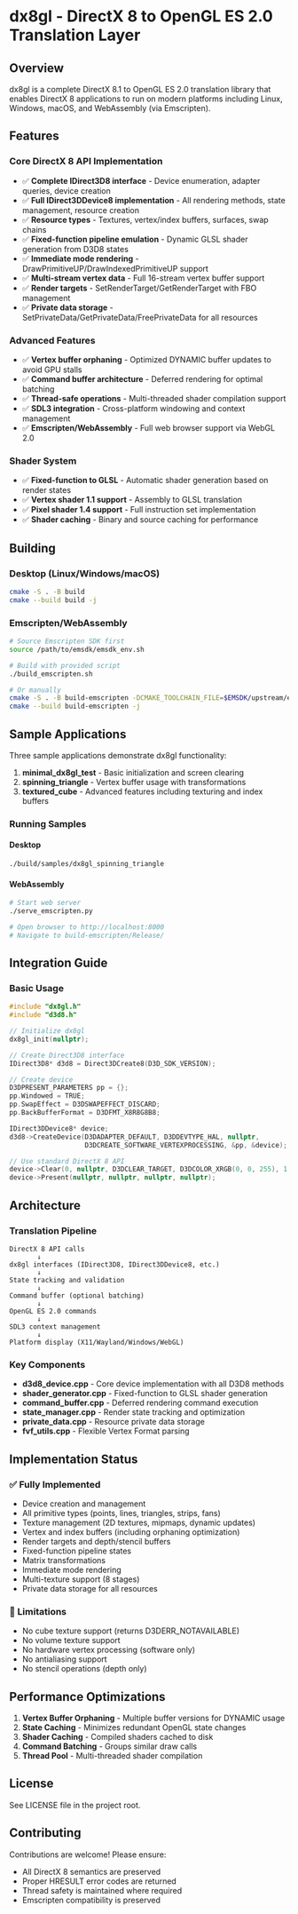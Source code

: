 # dx8gl - DirectX 8 to OpenGL ES 2.0 Translation Layer

## Overview

dx8gl is a complete DirectX 8.1 to OpenGL ES 2.0 translation library that enables DirectX 8 applications to run on modern platforms including Linux, Windows, macOS, and WebAssembly (via Emscripten).

## Features

### Core DirectX 8 API Implementation
- ✅ **Complete IDirect3D8 interface** - Device enumeration, adapter queries, device creation
- ✅ **Full IDirect3DDevice8 implementation** - All rendering methods, state management, resource creation
- ✅ **Resource types** - Textures, vertex/index buffers, surfaces, swap chains
- ✅ **Fixed-function pipeline emulation** - Dynamic GLSL shader generation from D3D8 states
- ✅ **Immediate mode rendering** - DrawPrimitiveUP/DrawIndexedPrimitiveUP support
- ✅ **Multi-stream vertex data** - Full 16-stream vertex buffer support
- ✅ **Render targets** - SetRenderTarget/GetRenderTarget with FBO management
- ✅ **Private data storage** - SetPrivateData/GetPrivateData/FreePrivateData for all resources

### Advanced Features
- ✅ **Vertex buffer orphaning** - Optimized DYNAMIC buffer updates to avoid GPU stalls
- ✅ **Command buffer architecture** - Deferred rendering for optimal batching
- ✅ **Thread-safe operations** - Multi-threaded shader compilation support
- ✅ **SDL3 integration** - Cross-platform windowing and context management
- ✅ **Emscripten/WebAssembly** - Full web browser support via WebGL 2.0

### Shader System
- ✅ **Fixed-function to GLSL** - Automatic shader generation based on render states
- ✅ **Vertex shader 1.1 support** - Assembly to GLSL translation
- ✅ **Pixel shader 1.4 support** - Full instruction set implementation
- ✅ **Shader caching** - Binary and source caching for performance

## Building

### Desktop (Linux/Windows/macOS)
```bash
cmake -S . -B build
cmake --build build -j
```

### Emscripten/WebAssembly
```bash
# Source Emscripten SDK first
source /path/to/emsdk/emsdk_env.sh

# Build with provided script
./build_emscripten.sh

# Or manually
cmake -S . -B build-emscripten -DCMAKE_TOOLCHAIN_FILE=$EMSDK/upstream/emscripten/cmake/Modules/Platform/Emscripten.cmake
cmake --build build-emscripten -j
```

## Sample Applications

Three sample applications demonstrate dx8gl functionality:

1. **minimal_dx8gl_test** - Basic initialization and screen clearing
2. **spinning_triangle** - Vertex buffer usage with transformations
3. **textured_cube** - Advanced features including texturing and index buffers

### Running Samples

#### Desktop
```bash
./build/samples/dx8gl_spinning_triangle
```

#### WebAssembly
```bash
# Start web server
./serve_emscripten.py

# Open browser to http://localhost:8000
# Navigate to build-emscripten/Release/
```

## Integration Guide

### Basic Usage
```cpp
#include "dx8gl.h"
#include "d3d8.h"

// Initialize dx8gl
dx8gl_init(nullptr);

// Create Direct3D8 interface
IDirect3D8* d3d8 = Direct3DCreate8(D3D_SDK_VERSION);

// Create device
D3DPRESENT_PARAMETERS pp = {};
pp.Windowed = TRUE;
pp.SwapEffect = D3DSWAPEFFECT_DISCARD;
pp.BackBufferFormat = D3DFMT_X8R8G8B8;

IDirect3DDevice8* device;
d3d8->CreateDevice(D3DADAPTER_DEFAULT, D3DDEVTYPE_HAL, nullptr,
                   D3DCREATE_SOFTWARE_VERTEXPROCESSING, &pp, &device);

// Use standard DirectX 8 API
device->Clear(0, nullptr, D3DCLEAR_TARGET, D3DCOLOR_XRGB(0, 0, 255), 1.0f, 0);
device->Present(nullptr, nullptr, nullptr, nullptr);
```

## Architecture

### Translation Pipeline
```
DirectX 8 API calls
       ↓
dx8gl interfaces (IDirect3D8, IDirect3DDevice8, etc.)
       ↓
State tracking and validation
       ↓
Command buffer (optional batching)
       ↓
OpenGL ES 2.0 commands
       ↓
SDL3 context management
       ↓
Platform display (X11/Wayland/Windows/WebGL)
```

### Key Components

- **d3d8_device.cpp** - Core device implementation with all D3D8 methods
- **shader_generator.cpp** - Fixed-function to GLSL shader generation
- **command_buffer.cpp** - Deferred rendering command execution
- **state_manager.cpp** - Render state tracking and optimization
- **private_data.cpp** - Resource private data storage
- **fvf_utils.cpp** - Flexible Vertex Format parsing

## Implementation Status

### ✅ Fully Implemented
- Device creation and management
- All primitive types (points, lines, triangles, strips, fans)
- Texture management (2D textures, mipmaps, dynamic updates)
- Vertex and index buffers (including orphaning optimization)
- Render targets and depth/stencil buffers
- Fixed-function pipeline states
- Matrix transformations
- Immediate mode rendering
- Multi-texture support (8 stages)
- Private data storage for all resources

### 🚧 Limitations
- No cube texture support (returns D3DERR_NOTAVAILABLE)
- No volume texture support
- No hardware vertex processing (software only)
- No antialiasing support
- No stencil operations (depth only)

## Performance Optimizations

1. **Vertex Buffer Orphaning** - Multiple buffer versions for DYNAMIC usage
2. **State Caching** - Minimizes redundant OpenGL state changes
3. **Shader Caching** - Compiled shaders cached to disk
4. **Command Batching** - Groups similar draw calls
5. **Thread Pool** - Multi-threaded shader compilation

## License

See LICENSE file in the project root.

## Contributing

Contributions are welcome! Please ensure:
- All DirectX 8 semantics are preserved
- Proper HRESULT error codes are returned
- Thread safety is maintained where required
- Emscripten compatibility is preserved